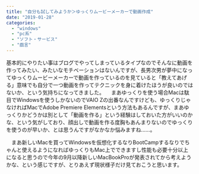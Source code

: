 ```yaml
---
title: "自分も試してみようか＞ゆっくりムービーメーカーで動画作成"
date: "2019-01-28"
categories: 
  - "windows"
  - "pc系"
  - "ソフト・サービス"
  - "戯言"
---
```


基本的にやりたい事はブログでやってしまっているタイプなのでそんなに動画を作ってみたい、みたいなモチベーションはないんですが、長男次男が夢中になってゆっくりムービーメーカーで動画を作っているのを見ていると「教えてあげる」意味でも自分で一つ動画を作ってテクニックを身に着けたほうが良いのではないか、という気持ちになってきました。 　まあゆっくりを使う場合Macは駄目でWindowsを使うしかないのでVAIO Zの出番なんですけども、ゆっくりじゃなければMacでAdobe Premiere Elementsという方法もあるんですが、まあゆっくりかどうかは別として「動画を作る」という経験はしておいた方がいいのかな、という気がしており、顔出しで動画を作る度胸もあんまりないのでゆっくりを使うのが早いか、とは思うんですがなかなか悩みますね……。

　まあ新しいMacを買ってWindowsを仮想化するなりBootCampするなりでちゃんと使えるようになればゆっくりもMac上でできますし性能も必要十分以上になると思うので今年の9月以降新しいMacBookProが発表されてから考えようかな、という感じですが、とりあえず現状様子だけ見ておこうと思います。
